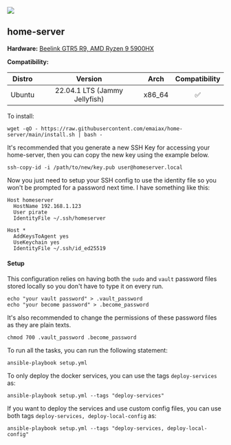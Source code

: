 ![](https://blog.codinghorror.com/content/images/uploads/2012/10/6a0120a85dcdae970b017c327d5a4e970b-800wi.jpg)

## home-server

**Hardware:** [Beelink GTR5 R9, AMD Ryzen 9 5900HX](https://pt.aliexpress.com/item/32753185927.html)

**Compatibility:**

| Distro | Version | Arch       | Compatibility |
|--------|:-------:| :----------:|:----------------:|
| Ubuntu | 22.04.1 LTS (Jammy Jellyfish) | x86_64 | ✅ |

To install:

```
wget -qO - https://raw.githubusercontent.com/emaiax/home-server/main/install.sh | bash -
```

It's recommended that you generate a new SSH Key for accessing your home-server, then you can copy the new key using the example below.

```
ssh-copy-id -i /path/to/new/key.pub user@homeserver.local
```

Now you just need to setup your SSH config to use the identity file so you won't be prompted for a password next time. I have something like this:

```
Host homeserver
  HostName 192.168.1.123
  User pirate
  IdentityFile ~/.ssh/homeserver

Host *
  AddKeysToAgent yes
  UseKeychain yes
  IdentityFile ~/.ssh/id_ed25519
```

#### Setup

This configuration relies on having both the `sudo` and `vault` password files stored locally so you don't have to type it on every run.

```
echo "your vault password" > .vault_password
echo "your become password" > .become_password
```

It's also recommended to change the permissions of these password files as they are plain texts.

```
chmod 700 .vault_password .become_password
```

To run all the tasks, you can run the following statement:

```
ansible-playbook setup.yml
```

To only deploy the docker services, you can use the tags `deploy-services` as:

```
ansible-playbook setup.yml --tags "deploy-services"
```

If you want to deploy the services and use custom config files, you can use both tags `deploy-services, deploy-local-config` as:

```
ansible-playbook setup.yml --tags "deploy-services, deploy-local-config"
```